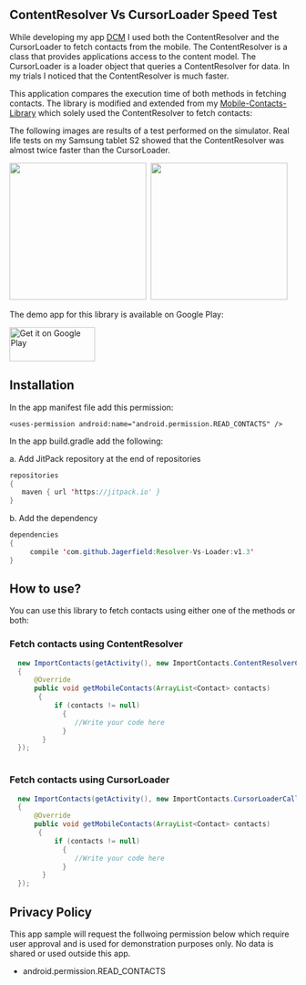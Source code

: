 

## ContentResolver Vs CursorLoader Speed Test

While developing my app [DCM](https://play.google.com/store/apps/details?id=jagerfield.dcm) I used both the ContentResolver and the CursorLoader to fetch contacts from the mobile. The ContentResolver is a class that provides applications access to the content model. The CursorLoader is a loader object that queries a ContentResolver for data. In my trials I noticed that the ContentResolver is much faster. 

This application compares the execution time of both methods in fetching contacts. The library is modified and extended from my [Mobile-Contacts-Library](https://github.com/Jagerfield/Mobile-Contacts-Library) which solely used the ContentResolver to fetch contacts:

The following images are results of a test performed on the simulator. Real life tests on my Samsung tablet S2 showed that the ContentResolver was almost twice faster than the CursorLoader.

<img src="https://github.com/Jagerfield/Resolver-Vs-Loader/blob/master/msc/ContentResolver.png" width="240"> &#160;<img src="https://github.com/Jagerfield/Resolver-Vs-Loader/blob/master/msc/Cursor%20Loader.png" width="240">

The demo app for this library is available on Google Play:

<a href='https://play.google.com/store/apps/details?id=jagerfield.ContentResolverVsCursorLoader'><img alt='Get it on Google Play' src='https://play.google.com/intl/en_us/badges/images/generic/en_badge_web_generic.png' width="150" height="60"/></a>

## Installation

In the app manifest file add this permission: 

  ```
  <uses-permission android:name="android.permission.READ_CONTACTS" />
  ``` 
  
In the app build.gradle add the following:

  a. Add JitPack repository at the end of repositories 

  ```java
  repositories 
  {
     maven { url 'https://jitpack.io' }
  }
 
  ```
  b. Add the dependency
 
  ```java
  dependencies 
  {
	   compile 'com.github.Jagerfield:Resolver-Vs-Loader:v1.3'
  }
  
  ```

## How to use?
You can use this library to fetch contacts using either one of the methods or both:

### Fetch contacts using ContentResolver

```java
  new ImportContacts(getActivity(), new ImportContacts.ContentResolverCallback() 
  {
      @Override
      public void getMobileContacts(ArrayList<Contact> contacts)
       {
           if (contacts != null)
             {
                //Write your code here
             }
        }
  });
  
```

### Fetch contacts using CursorLoader

```java
  new ImportContacts(getActivity(), new ImportContacts.CursorLoaderCallback() 
  {
      @Override
      public void getMobileContacts(ArrayList<Contact> contacts) 
       {
           if (contacts != null)
             {
                //Write your code here
             }
        }
  });

```

## Privacy Policy

This app sample will request the follwoing permission below which require user approval and is used for demonstration purposes only. No data is shared or used outside this app.

* android.permission.READ_CONTACTS

